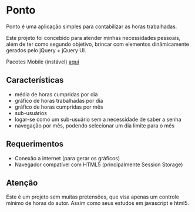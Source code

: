 Ponto
=====

Ponto é uma aplicação simples para contabilizar as horas trabalhadas.

Este projeto foi concebido para atender minhas necessidades pessoais,
além de ter como segundo objetivo, brincar com elementos dinâmicamente
gerados pelo jQuery + jQuery UI.

Pacotes Mobile (instável) [aqui](https://build.phonegap.com/apps/1440553/share)

Características
---------------

- média de horas cumpridas por dia
- gráfico de horas trabalhadas por dia
- gráfico de horas cumpridas por mês
- sub-usuários
- logar-se como um sub-usuário sem a necessidade de saber a senha
- navegação por mês, podendo selecionar um dia limite para o mês

Requerimentos
-------------

- Conexão a internet (para gerar os gráficos)
- Navegador compatível com HTML5 (principalmente Session Storage)

Atenção
-------
Este é um projeto sem muitas pretensões, que visa apenas um controle mínimo
de horas do autor. Assim como seus estudos em javascript e html5.
